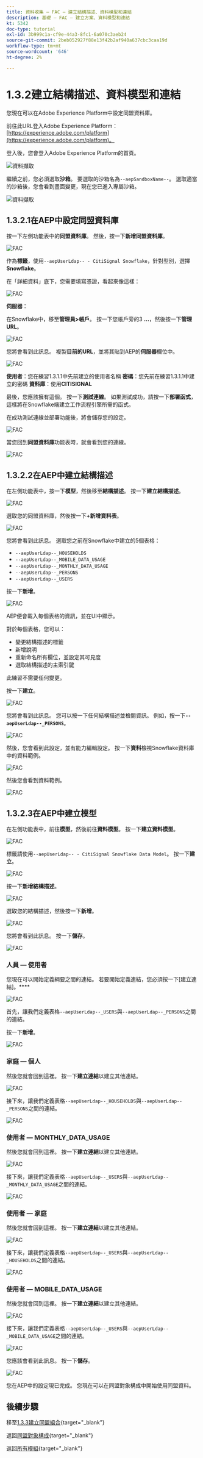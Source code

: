 ```yaml
---
title: 資料收集 — FAC — 建立結構描述、資料模型和連結
description: 基礎 — FAC — 建立方案、資料模型和連結
kt: 5342
doc-type: tutorial
exl-id: 3b999c1a-cf9e-44a3-8fc1-6a070c3aeb24
source-git-commit: 2beb052927f88e13f42b2af940a637cbc3caa19d
workflow-type: tm+mt
source-wordcount: '646'
ht-degree: 2%

---
```


# 1.3.2建立結構描述、資料模型和連結

您現在可以在Adobe Experience Platform中設定同盟資料庫。

前往此URL登入Adobe Experience Platform： [https://experience.adobe.com/platform](https://experience.adobe.com/platform)。

登入後，您會登入Adobe Experience Platform的首頁。

![資料擷取](./../dc1.2/images/home.png)

繼續之前，您必須選取&#x200B;**沙箱**。 要選取的沙箱名為`--aepSandboxName--`。 選取適當的沙箱後，您會看到畫面變更，現在您已進入專屬沙箱。

![資料擷取](./../dc1.2/images/sb1.png)

## 1.3.2.1在AEP中設定同盟資料庫

按一下左側功能表中的&#x200B;**同盟資料庫**。 然後，按一下&#x200B;**新增同盟資料庫**。

![FAC](./images/fdb1.png)

作為&#x200B;**標籤**，使用`--aepUserLdap-- - CitiSignal Snowflake`，針對型別，選擇&#x200B;**Snowflake**。

在「詳細資料」底下，您需要填寫憑證，看起來像這樣：

![FAC](./images/fdb2.png)

**伺服器**：

在Snowflake中，移至&#x200B;**管理員>帳戶**。 按一下您帳戶旁的3 **...**，然後按一下&#x200B;**管理URL**。

![FAC](./images/fdburl1.png)

您將會看到此訊息。 複製&#x200B;**目前的URL**，並將其貼到AEP的&#x200B;**伺服器**&#x200B;欄位中。

![FAC](./images/fdburl2.png)

**使用者**：您在練習1.3.1.1中先前建立的使用者名稱
**密碼**：您先前在練習1.3.1.1中建立的密碼
**資料庫**：使用&#x200B;**CITISIGNAL**

最後，您應該擁有這個。 按一下&#x200B;**測試連線**。 如果測試成功，請按一下&#x200B;**部署函式**，這樣將在Snowflake端建立工作流程引擎所需的函式。

在成功測試連線並部署功能後，將會儲存您的設定。

![FAC](./images/fdb3.png)

當您回到&#x200B;**同盟資料庫**&#x200B;功能表時，就會看到您的連線。

![FAC](./images/fdb4.png)

## 1.3.2.2在AEP中建立結構描述

在左側功能表中，按一下&#x200B;**模型**，然後移至&#x200B;**結構描述**。 按一下&#x200B;**建立結構描述**。

![FAC](./images/fdb5.png)

選取您的同盟資料庫，然後按一下&#x200B;**+新增資料表**。

![FAC](./images/fdb6.png)

您將會看到此訊息。 選取您之前在Snowflake中建立的5個表格：

- `--aepUserLdap--_HOUSEHOLDS`
- `--aepUserLdap--_MOBILE_DATA_USAGE`
- `--aepUserLdap--_MONTHLY_DATA_USAGE`
- `--aepUserLdap--_PERSONS`
- `--aepUserLdap--_USERS`

按一下&#x200B;**新增**。

![FAC](./images/fdb7.png)

AEP便會載入每個表格的資訊，並在UI中顯示。

對於每個表格，您可以：

- 變更結構描述的標籤
- 新增說明
- 重新命名所有欄位，並設定其可見度
- 選取結構描述的主索引鍵

此練習不需要任何變更。

按一下&#x200B;**建立**。

![FAC](./images/fdb8.png)

您將會看到此訊息。 您可以按一下任何結構描述並檢閱資訊。 例如，按一下&#x200B;**`--aepUserLdap--_PERSONS`**。

![FAC](./images/fdb9.png)

然後，您會看到此設定，並有能力編輯設定。 按一下&#x200B;**資料**&#x200B;檢視Snowflake資料庫中的資料範例。

![FAC](./images/fdb10.png)

然後您會看到資料範例。

![FAC](./images/fdb11.png)

## 1.3.2.3在AEP中建立模型

在左側功能表中，前往&#x200B;**模型**，然後前往&#x200B;**資料模型**。 按一下&#x200B;**建立資料模型**。

![FAC](./images/fdb12.png)

標籤請使用`--aepUserLdap-- - CitiSignal Snowflake Data Model`。 按一下&#x200B;**建立**。

![FAC](./images/fdb13.png)

按一下&#x200B;**新增結構描述**。

![FAC](./images/fdb14.png)

選取您的結構描述，然後按一下&#x200B;**新增**。

![FAC](./images/fdb15.png)

您將會看到此訊息。 按一下&#x200B;**儲存**。

![FAC](./images/fdb16.png)

### 人員 — 使用者

您現在可以開始定義綱要之間的連結。 若要開始定義連結，您必須按一下[建立連結]。****

![FAC](./images/fdb16.png)

首先，讓我們定義表格`--aepUserLdap--_USERS`與`--aepUserLdap--_PERSONS`之間的連結。

按一下&#x200B;**新增**。

![FAC](./images/fdb18.png)

### 家庭 — 個人

然後您就會回到這裡。 按一下&#x200B;**建立連結**&#x200B;以建立其他連結。

![FAC](./images/fdb17.png)

接下來，讓我們定義表格`--aepUserLdap--_HOUSEHOLDS`與`--aepUserLdap--_PERSONS`之間的連結。

![FAC](./images/fdb19.png)

### 使用者 — MONTHLY_DATA_USAGE

然後您就會回到這裡。 按一下&#x200B;**建立連結**&#x200B;以建立其他連結。

![FAC](./images/fdb20.png)

接下來，讓我們定義表格`--aepUserLdap--_USERS`與`--aepUserLdap--_MONTHLY_DATA_USAGE`之間的連結。

![FAC](./images/fdb21.png)


### 使用者 — 家庭

然後您就會回到這裡。 按一下&#x200B;**建立連結**&#x200B;以建立其他連結。

![FAC](./images/fdb22.png)

接下來，讓我們定義表格`--aepUserLdap--_USERS`與`--aepUserLdap--_HOUSEHOLDS`之間的連結。

![FAC](./images/fdb23.png)

### 使用者 — MOBILE_DATA_USAGE

然後您就會回到這裡。 按一下&#x200B;**建立連結**&#x200B;以建立其他連結。

![FAC](./images/fdb24.png)

接下來，讓我們定義表格`--aepUserLdap--_USERS`與`--aepUserLdap--_MOBILE_DATA_USAGE`之間的連結。

![FAC](./images/fdb25.png)

您應該會看到此訊息。 按一下&#x200B;**儲存**。

![FAC](./images/fdb26.png)

您在AEP中的設定現已完成。 您現在可以在同盟對象構成中開始使用同盟資料。

## 後續步驟

移至[1.3.3建立同盟組合](./ex3.md){target="_blank"}

返回[同盟對象構成](./fac.md){target="_blank"}

返回[所有模組](./../../../../overview.md){target="_blank"}
